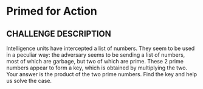 # Primed for Action

## CHALLENGE DESCRIPTION
Intelligence units have intercepted a list of numbers. They seem to be used in a peculiar way: the adversary seems to be sending a list of numbers, most of which are garbage, but two of which are prime. These 2 prime numbers appear to form a key, which is obtained by multiplying the two. Your answer is the product of the two prime numbers. Find the key and help us solve the case.
